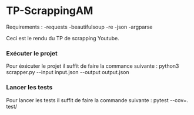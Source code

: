 # TP-ScrappingAM

Requirements : 
  -requests
  -beautifulsoup
  -re
  -json
  -argparse

Ceci est le rendu du TP de scrapping Youtube.

### Exécuter le projet
Pour éxécuter le projet il suffit de faire la commance suivante : python3 scrapper.py --input input.json --output output.json


### Lancer les tests
Pour lancer les tests il suffit de faire la commande suivante : pytest --cov=. test/
